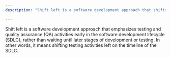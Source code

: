 ```yaml
---
description: "Shift left is a software development approach that shifts testing and QA earlier in the software development lifecycle."

---
```

Shift left is a software development approach that emphasizes testing and quality assurance (QA) activities early in the software development lifecycle (SDLC), rather than waiting until later stages of development or testing. In other words, it means shifting testing activities left on the timeline of the SDLC.
